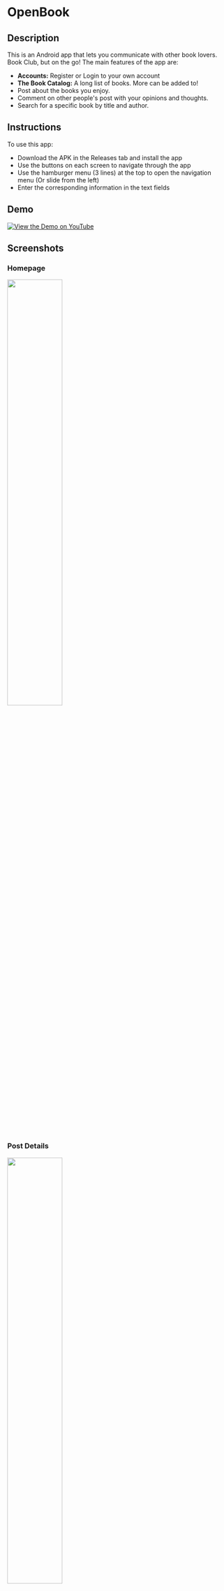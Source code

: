 # OpenBook

## Description
This is an Android app that lets you communicate with other book lovers. Book Club, but on the go! The main features of the app are:
- **Accounts:** Register or Login to your own account
- **The Book Catalog:** A long list of books. More can be added to!
- Post about the books you enjoy.
- Comment on other people's post with your opinions and thoughts.
- Search for a specific book by title and author.

## Instructions
To use this app:
- Download the APK in the Releases tab and install the app
- Use the buttons on each screen to navigate through the app
- Use the hamburger menu (3 lines) at the top to open the navigation menu (Or slide from the left)
- Enter the corresponding information in the text fields

## Demo
[![View the Demo on YouTube](https://img.youtube.com/vi/lSomjF703U8/0.jpg)](https://www.youtube.com/watch?v=lSomjF703U8)

## Screenshots
### Homepage
<img src="https://github.com/user-attachments/assets/2f1fff33-174f-4cca-81d4-ab3740c3abe0" width=50% />

### Post Details
<img src="https://github.com/user-attachments/assets/8ebaea08-e685-495c-8c95-cda393110486" width=50% />

### Navigation Menu
<img src="https://github.com/user-attachments/assets/be67a194-33cd-42e6-9cf5-8518a2127cd3" width=50% />

### Catalog
<img src="https://github.com/user-attachments/assets/a0d7f6c7-dde0-4283-96ba-f03ec1b95be3" width=50% />

### Search
<img src="https://github.com/user-attachments/assets/34f5e2c7-da6d-4a4a-aa2e-7677ddf5dc2e" width=50% />

## Credits
- [Pictogrammers](https://pictogrammers.com/) - Material Design Icons used for the Navigation Menu
